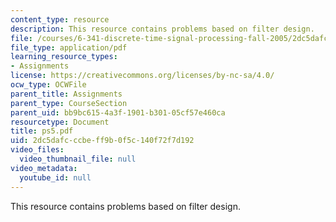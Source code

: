 ```yaml
---
content_type: resource
description: This resource contains problems based on filter design.
file: /courses/6-341-discrete-time-signal-processing-fall-2005/2dc5dafcccbeff9b0f5c140f72f7d192_ps5.pdf
file_type: application/pdf
learning_resource_types:
- Assignments
license: https://creativecommons.org/licenses/by-nc-sa/4.0/
ocw_type: OCWFile
parent_title: Assignments
parent_type: CourseSection
parent_uid: bb9bc615-4a3f-1901-b301-05cf57e460ca
resourcetype: Document
title: ps5.pdf
uid: 2dc5dafc-ccbe-ff9b-0f5c-140f72f7d192
video_files:
  video_thumbnail_file: null
video_metadata:
  youtube_id: null
---
```

This resource contains problems based on filter design.